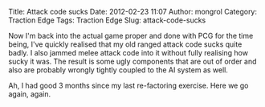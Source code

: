 Title: Attack code sucks
Date: 2012-02-23 11:07
Author: mongrol
Category: Traction Edge
Tags: Traction Edge
Slug: attack-code-sucks

Now I'm back into the actual game proper and done with PCG for the time
being, I've quickly realised that my old ranged attack code sucks quite
badly. I also jammed melee attack code into it without fully realising
how sucky it was. The result is some ugly components that are out of
order and also are probably wrongly tightly coupled to the AI system as
well.

Ah, I had good 3 months since my last re-factoring exercise. Here we go
again, again.
